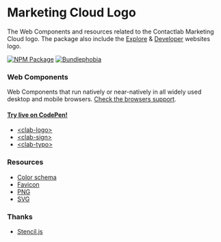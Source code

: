 # Marketing Cloud Logo

The Web Components and resources related to the Contactlab Marketing Cloud logo. The package also include the [Explore][mc-explore-url] & [Developer][mc-developer-url] websites logo.

[![NPM Package][npm-img]][npm-url]
[![Bundlephobia][bundlephobia-img]][bundlephobia-url]

### Web Components

Web Components that run natively or near-natively in all widely used desktop and mobile browsers. [Check the browsers support](./docs/browsers-support.md).

#### [Try live on CodePen!][codepen-url]

- [\<clab-logo>](./docs/logo.md)
- [\<clab-sign>](./docs/sign.md)
- [\<clab-typo>](./docs/typo.md)

### Resources

- [Color schema](./docs/color-schema.md)
- [Favicon](./resources/favicon)
- [PNG](./resources/png)
- [SVG](./resources/svg)

### Thanks

- [Stencil.js][stenciljs-url]

<!--
  I M A G E S
-->
[bundlephobia-img]: https://img.shields.io/bundlephobia/min/@contactlab/marketing-cloud-logo?label=bundle%20size&style=flat-square&colorA=001420&colorB=0391ec
[npm-img]: https://img.shields.io/npm/v/@contactlab/marketing-cloud-logo?style=flat-square&colorA=001420&colorB=0391ec

<!--
  L I N K S
-->
[bundlephobia-url]: https://bundlephobia.com/result?p=@contactlab/marketing-cloud-logo
[codepen-url]: https://codepen.io/giotramu/full/zYvYgdd
[mc-developer-url]: http://developer.contactlab.com
[mc-explore-url]: http://explore.contactlab.com
[npm-url]: https://www.npmjs.com/package/@contactlab/marketing-cloud-logo
[stenciljs-url]: https://stenciljs.com/
